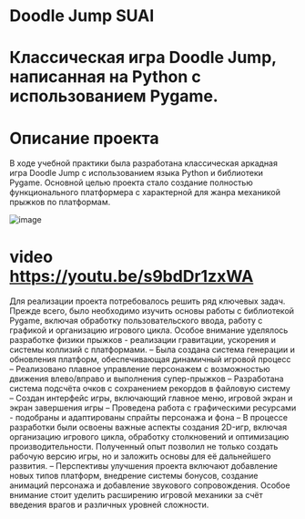 # Doodle Jump SUAI
# Классическая игра Doodle Jump, написанная на Python с использованием Pygame.
# Описание проекта 
В ходе учебной практики была разработана классическая
аркадная игра Doodle Jump с использованием языка Python и библиотеки Pygame. Основной целью проекта стало создание полностью функционального платформера с характерной для жанра механикой прыжков по платформам.

![image](https://github.com/user-attachments/assets/069921c5-89d5-44bc-900e-16c3342f4041)

# video https://youtu.be/s9bdDr1zxWA

Для реализации проекта потребовалось решить ряд ключевых
задач. Прежде всего, было необходимо изучить основы работы с библиотекой Pygame, включая обработку пользовательского ввода, работу с графикой и организацию игрового цикла. Особое внимание уделялось разработке физики прыжков - реализации гравитации, ускорения и системы коллизий с платформами.
–	Была создана система генерации и обновления платформ, обеспечивающая динамичный игровой процесс
–	Реализовано плавное управление персонажем с возможностью движения влево/вправо и выполнения супер-прыжков
–	Разработана система подсчёта очков с сохранением рекордов в файловую систему
–	Создан интерфейс игры, включающий главное меню, игровой экран и экран завершения игры
–	Проведена работа с графическими ресурсами - подобраны и адаптированы спрайты персонажа и фона
–	В процессе разработки были освоены важные аспекты создания 2D-игр, включая организацию игрового цикла, обработку столкновений и оптимизацию производительности. Полученный опыт позволил не только создать рабочую версию игры, но и заложить основы для её дальнейшего развития.
–	Перспективы улучшения проекта включают добавление новых типов платформ, внедрение системы бонусов, создание анимаций персонажа и добавление звукового сопровождения. Особое внимание стоит уделить расширению игровой механики за счёт введения врагов и различных уровней сложности.
